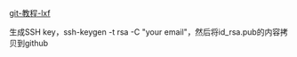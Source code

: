 [git-教程-lxf](http://www.liaoxuefeng.com/wiki/0013739516305929606dd18361248578c67b8067c8c017b000)

生成SSH key，ssh-keygen -t rsa -C "your email"，然后将id_rsa.pub的内容拷贝到github